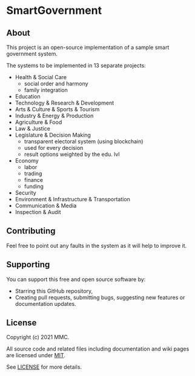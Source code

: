 # SmartGovernment

## About

This project is an open-source implementation of a sample smart government system. 

The systems to be implemented in 13 separate projects: 

- Health & Social Care
    * social order and harmony
    * family integration
- Education
- Technology & Research & Development
- Arts & Culture & Sports & Tourism
- Industry & Energy & Production
- Agriculture & Food
- Law & Justice
- Legislature & Decision Making
    * transparent electoral system (using blockchain)
    * used for every decision
    * result options weighted by the edu. lvl
- Economy
    * labor
    * trading
    * finance
    * funding
- Security
- Environment & Infrastructure & Transportation
- Communication & Media
- Inspection & Audit

## Contributing
Feel free to point out any faults in the system as it will help to improve it. 

## Supporting
You can support this free and open source software by:
- Starring this GitHub repository,
- Creating pull requests, submitting bugs, suggesting new features or documentation updates.

## License
Copyright (c) 2021 MMC. 

All source code and related files including documentation and wiki pages are licensed under [MIT](https://opensource.org/licenses/MIT).

See [LICENSE](https://github.com/mmcil/SmartGovernment/blob/main/LICENSE) for more details.
